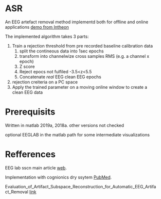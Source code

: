 # ASR 

An EEG artefact removal method implementd both for offline and online applications
[demo from Intheon ](https://www.youtube.com/watch?v=qYC_3SUxE-M)

The implemented algorithm takes 3 parts:
1. Train a rejection threshold from pre recorded baseline calibration data
   1. split the contineous data into 1sec epochs
   1. transform into channelwize cross samples RMS (e.g. a channel x epoch)
   1. Z score 
   1. Reject epocs not fulfiled -3.5<z<5.5
   1. Concatenate *real* EEG clean EEG epochs
1. rejection creiteria on a PC space
1. Apply the trained parameter on a moving online window to create a clean EEG data


# Prerequisits
Written in matlab 2019a, 2018a. other versions not checked

optional EEGLAB in the matlab path for some intermediate visualizations

# Refferences
EEG lab sscn main article [web](https://sccn.ucsd.edu/wiki/Artifact_Subspace_Reconstruction_(ASR)).

Implementation with cognionics dry ssytem [PubMed](https://www.ncbi.nlm.nih.gov/pmc/articles/PMC4710679/).

Evaluation_of_Artifact_Subspace_Reconstruction_for_Automatic_EEG_Artifact_Removal [link](https://www.researchgate.net/publication/325921646)
